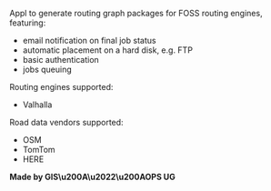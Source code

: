 Appl to generate routing graph packages for FOSS routing engines, featuring:

- email notification on final job status
- automatic placement on a hard disk, e.g. FTP
- basic authentication
- jobs queuing

Routing engines supported:

- Valhalla

Road data vendors supported:

- OSM
- TomTom
- HERE

**Made by GIS\u200A\u2022\u200AOPS UG**
